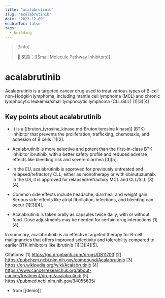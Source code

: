 ```yaml
---
title: "acalabrutinib"
slug: "acalabrutinib"
date: "2023-12-09"
enableToc: false
tags:
  - building
---
```


> [!info]
>
> 🌱 來自：[[Small Molecule Pathway Inhibitors]]

# acalabrutinib

Acalabrutinib is a targeted cancer drug used to treat various types of B-cell non-Hodgkin lymphoma, including mantle cell lymphoma (MCL) and chronic lymphocytic leukemia/small lymphocytic lymphoma (CLL/SLL) [1][3][4].

## Key points about acalabrutinib

- It is a [[bruton_tyrosine_kinase.md|Bruton tyrosine kinase]] (BTK) inhibitor that prevents the proliferation, trafficking, chemotaxis, and adhesion of B cells [1][2].

- Acalabrutinib is more selective and potent than the first-in-class BTK inhibitor ibrutinib, with a better safety profile and reduced adverse effects like bleeding risk and severe diarrhea [3][5].

- In the EU, acalabrutinib is approved for previously untreated and relapsed/refractory CLL, either as monotherapy or with obinutuzumab. In the US, it is approved for relapsed/refractory MCL and CLL/SLL [3][4].

- Common side effects include headache, diarrhea, and weight gain. Serious side effects like atrial fibrillation, infections, and bleeding can occur [1][3][4].

- Acalabrutinib is taken orally as capsules twice daily, with or without food. Dose adjustments may be needed for certain drug interactions [1][4].

In summary, acalabrutinib is an effective targeted therapy for B-cell malignancies that offers improved selectivity and tolerability compared to earlier BTK inhibitors like ibrutinib [1][3][4][5].

Citations:
[1] <https://go.drugbank.com/drugs/DB11703>
[2] <https://pubchem.ncbi.nlm.nih.gov/compound/Acalabrutinib>
[3] <https://en.wikipedia.org/wiki/Acalabrutinib>
[4] <https://www.cancerresearchuk.org/about-cancer/treatment/drugs/acalabrutinib>
[5] <https://pubmed.ncbi.nlm.nih.gov/34055635/>

- from [[demo]]
